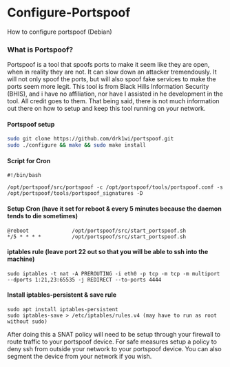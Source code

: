 # Configure-Portspoof
How to configure portspoof (Debian)

### What is Portspoof?
Portspoof is a tool that spoofs ports to make it seem like they are open, when in reality they are not. It can slow down an attacker tremendously. It will not only spoof the ports, but will also spoof fake services to make the ports seem more legit. This tool is from Black Hills Information Security (BHIS), and i  have no affiliation, nor have I assisted in he development in the tool. All credit goes to them. That being said, there is not much information out there on how to setup and keep this tool running on your network.

#### Portspoof setup
```bash
sudo git clone https://github.com/drk1wi/portspoof.git
sudo ./configure && make && sudo make install
```

#### Script for Cron
```
#!/bin/bash

/opt/portspoof/src/portspoof -c /opt/portspoof/tools/portspoof.conf -s /opt/portspoof/tools/portspoof_signatures -D
```

#### Setup Cron (have it set for reboot & every 5 minutes because the daemon tends to die sometimes)
```
@reboot              /opt/portspoof/src/start_portspoof.sh
*/5 * * * *          /opt/portspoof/src/start_portspoof.sh
```

#### iptables rule (leave port 22 out so that you will be able to ssh into the machine)
```
sudo iptables -t nat -A PREROUTING -i eth0 -p tcp -m tcp -m multiport --dports 1:21,23:65535 -j REDIRECT --to-ports 4444
```

#### Install iptables-persistent & save rule
```
sudo apt install iptables-persistent
sudo iptables-save > /etc/iptables/rules.v4 (may have to run as root without sudo)
```
After doing this a SNAT policy will need to be setup through your firewall to route traffic to your portspoof device.
For safe measures setup a policy to deny ssh from outside your network to your portspoof device.                                                              You can also segment the device from your network if you wish.
